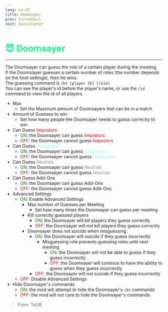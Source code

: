 ```yaml
---
lang: en-US
title: Doomsayer
prev: CursedSoul
next: Executioner
---
```


# <font color="#14f786">😈 <b>Doomsayer</b></font> <Badge text="Evil" type="tip" vertical="middle"/>

***

The Doomsayer can guess the role of a certain player during the meeting.<br>
If the Doomslayer guesses a certain number of roles (the number depends on the host settings), then he wins.<br>
The guessing command is `/bt [player ID] [role]`<br>
You can see the player's id before the player's name, or use the `/id` command to view the id of all players.

- Max
  - Set the Maximum amount of Doomsayers that can be in a match
- Amount of Guesses to win
  - Set how many people the Doomsayer needs to guess correctly to win
- Can Guess <font color=red>Impostors</font>
  - <font color=green>ON</font>: the Doomsayer can guess <font color=red>Impostors</font>
  - <font color=red>OFF</font>: the Doomsayer cannot guess <font color=red>Impostors</font>
- Can Guess <font color=#8cffff>Crewmates</font>
  - <font color=green>ON</font>: the Doomsayer can guess <font color=#8cffff>Crewmates</font>
  - <font color=red>OFF</font>: the Doomsayer cannot guess <font color=#8cffff>Crewmates</font>
- Can Guess <font color=#7f8c8d>Neutrals</font>
  - <font color=green>ON</font>: the Doomsayer can guess <font color=#7f8c8d>Neutrals</font>
  - <font color=red>OFF</font>: the Doomsayer cannot guess <font color=#7f8c8d>Neutrals</font>
- Can Guess Add-Ons
  - <font color=green>ON</font>: the Doomsayer can guess Add-Ons
  - <font color=red>OFF</font>: the Doomsayer cannot guess Add-Ons
- Advanced Settings
  - <font color=green>ON</font>: Enable Advanced Settings
    - Max number of Guesses per Meeting
      - Set how many times the Doomsayer can guess per meeting
    - Kill correctly guessed players
      - <font color=green>ON</font>: the Doomsayer will kill players they guess correctly
      - <font color=red>OFF</font>: the Doomsayer will not kill players they guess correctly
    - Doomsayer does not suicide when misguessing
      - <font color=green>ON</font>: the Doomsayer will suicide if they guess incorrectly
        - Misguessing role prevents guessing roles until next meeting
          - <font color=green>ON</font>: the Doomsayer will not be able to guess if they guess incorrectly
          - <font color=red>OFF</font>: the Doomsayer will continue to have the ability to guess when they guess incorrectly
      - <font color=red>OFF</font>: the Doomsayer will not suicide if they guess incorrectly
  - <font color=red>OFF</font>: Disable Advanced Settings
- Hide Doomsayer's commands
  - <font color=green>ON</font>: the mod will attempt to hide the Doomsayer's `/bt` commands
  - <font color=red>OFF</font>: the mod will not care to hide the Doomsayer's commands.

> From: ToUR
